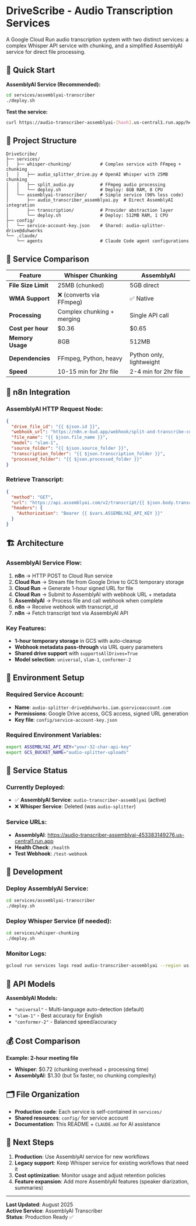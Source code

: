 # DriveScribe - Audio Transcription Services

A Google Cloud Run audio transcription system with two distinct services: a complex Whisper API service with chunking, and a simplified AssemblyAI service for direct file processing.

## 🚀 Quick Start

**AssemblyAI Service (Recommended):**
```bash
cd services/assemblyai-transcriber
./deploy.sh
```

**Test the service:**
```bash
curl https://audio-transcriber-assemblyai-[hash].us-central1.run.app/health
```

## 📁 Project Structure

```
DriveScribe/
├── services/
│   ├── whisper-chunking/           # Complex service with FFmpeg + chunking
│   │   ├── audio_splitter_drive.py # OpenAI Whisper with 25MB chunking
│   │   ├── split_audio.py          # FFmpeg audio processing
│   │   └── deploy.sh               # Deploy: 8GB RAM, 8 CPU
│   └── assemblyai-transcriber/     # Simple service (90% less code)
│       ├── audio_transcriber_assemblyai.py  # Direct AssemblyAI integration
│       ├── transcription/          # Provider abstraction layer
│       └── deploy.sh               # Deploy: 512MB RAM, 1 CPU
├── config/
│   └── service-account-key.json    # Shared: audio-splitter-drive@duhworks
└── .claude/
    └── agents                      # Claude Code agent configurations
```

## 🎯 Service Comparison

| Feature | Whisper Chunking | AssemblyAI |
|---------|------------------|------------|
| **File Size Limit** | 25MB (chunked) | 5GB direct |
| **WMA Support** | ❌ (converts via FFmpeg) | ✅ Native |
| **Processing** | Complex chunking + merging | Single API call |
| **Cost per hour** | $0.36 | $0.65 |
| **Memory Usage** | 8GB | 512MB |
| **Dependencies** | FFmpeg, Python, heavy | Python only, lightweight |
| **Speed** | 10-15 min for 2hr file | 2-4 min for 2hr file |

## 🔧 n8n Integration

### AssemblyAI HTTP Request Node:
```json
{
  "drive_file_id": "{{ $json.id }}",
  "webhook_url": "https://n8n.e-bud.app/webhook/split-and-transcribe-completed",
  "file_name": "{{ $json.file_name }}",
  "model": "slam-1",
  "source_folder": "{{ $json.source_folder }}",
  "transcription_folder": "{{ $json.transcription_folder }}",
  "processed_folder": "{{ $json.processed_folder }}"
}
```

### Retrieve Transcript:
```json
{
  "method": "GET",
  "url": "https://api.assemblyai.com/v2/transcript/{{ $json.body.transcript_id }}",
  "headers": {
    "Authorization": "Bearer {{ $vars.ASSEMBLYAI_API_KEY }}"
  }
}
```

## 🏗️ Architecture

### AssemblyAI Service Flow:
1. **n8n** → HTTP POST to Cloud Run service
2. **Cloud Run** → Stream file from Google Drive to GCS temporary storage
3. **Cloud Run** → Generate 1-hour signed URL for file
4. **Cloud Run** → Submit to AssemblyAI with webhook URL + metadata
5. **AssemblyAI** → Process file and call webhook when complete
6. **n8n** → Receive webhook with transcript_id
7. **n8n** → Fetch transcript text via AssemblyAI API

### Key Features:
- **1-hour temporary storage** in GCS with auto-cleanup
- **Webhook metadata pass-through** via URL query parameters
- **Shared drive support** with `supportsAllDrives=True`
- **Model selection**: `universal`, `slam-1`, `conformer-2`

## 🔑 Environment Setup

### Required Service Account:
- **Name**: `audio-splitter-drive@duhworks.iam.gserviceaccount.com`
- **Permissions**: Google Drive access, GCS access, signed URL generation
- **Key file**: `config/service-account-key.json`

### Required Environment Variables:
```bash
export ASSEMBLYAI_API_KEY="your-32-char-api-key"
export GCS_BUCKET_NAME="audio-splitter-uploads"
```

## 🚦 Service Status

### Currently Deployed:
- ✅ **AssemblyAI Service**: `audio-transcriber-assemblyai` (active)
- ❌ **Whisper Service**: Deleted (was `audio-splitter`)

### Service URLs:
- **AssemblyAI**: https://audio-transcriber-assemblyai-453383149276.us-central1.run.app
- **Health Check**: `/health`
- **Test Webhook**: `/test-webhook`

## 🔧 Development

### Deploy AssemblyAI Service:
```bash
cd services/assemblyai-transcriber
./deploy.sh
```

### Deploy Whisper Service (if needed):
```bash
cd services/whisper-chunking
./deploy.sh
```

### Monitor Logs:
```bash
gcloud run services logs read audio-transcriber-assemblyai --region us-central1 --limit 50
```

## 📝 API Models

**AssemblyAI Models:**
- `"universal"` - Multi-language auto-detection (default)
- `"slam-1"` - Best accuracy for English
- `"conformer-2"` - Balanced speed/accuracy

## 💰 Cost Comparison

**Example: 2-hour meeting file**
- **Whisper**: $0.72 (chunking overhead + processing time)
- **AssemblyAI**: $1.30 (but 5x faster, no chunking complexity)

## 🗂️ File Organization

- **Production code**: Each service is self-contained in `services/`
- **Shared resources**: `config/` for service account
- **Documentation**: This README + `CLAUDE.md` for AI assistance

## 🚀 Next Steps

1. **Production**: Use AssemblyAI service for new workflows
2. **Legacy support**: Keep Whisper service for existing workflows that need it
3. **Cost optimization**: Monitor usage and adjust retention policies
4. **Feature expansion**: Add more AssemblyAI features (speaker diarization, summaries)

---

**Last Updated**: August 2025  
**Active Service**: AssemblyAI Transcriber  
**Status**: Production Ready ✅